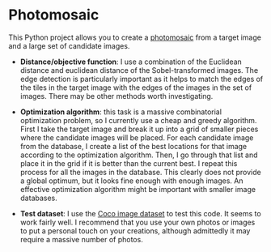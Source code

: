 # Photomosaic

This Python project allows you to create a [photomosaic](https://en.wikipedia.org/wiki/Photographic_mosaic) from a target image and a large set of candidate images. 

+ **Distance/objective function**: I use a combination of the Euclidean distance and euclidean distance of the Sobel-transformed images. The edge detection is particularly important as it helps to match the edges of the tiles in the target image with the edges of the images in the set of images. There may be other methods worth investigating.

+ **Optimization algorithm**: this task is a massive combinatorial optimization problem, so I currently use a cheap and greedy algorithm. First I take the target image and break it up into a grid of smaller pieces where the candidate images will be placed. For each candidate image from the database, I create a list of the best locations for that image according to the optimization algorithm. Then, I go through that list and place it in the grid if it is better than the current best. I repeat this process for all the images in the database. This clearly does not provide a global optimum, but it looks fine enough with enough images. An effective optimization algorithm might be important with smaller image databases.

+ **Test dataset**: I use the [Coco image dataset](https://cocodataset.org/) to test this code. It seems to work fairly well. I recommend that you use your own photos or images to put a personal touch on your creations, although admittedly it may require a massive number of photos.


